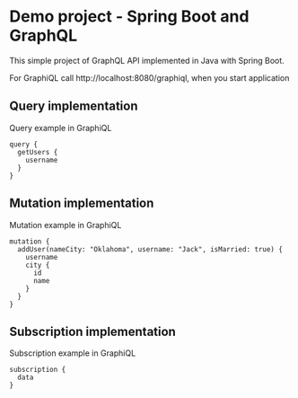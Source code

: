# Demo project - Spring Boot and GraphQL

This simple project of GraphQL API implemented in Java with Spring Boot.

For GraphiQL call http://localhost:8080/graphiql, when you start application


## Query implementation

Query example in GraphiQL 
```
query {
  getUsers {
    username
  }
}
```

## Mutation implementation

Mutation example in GraphiQL
```
mutation {
  addUser(nameCity: "Oklahoma", username: "Jack", isMarried: true) {
    username
    city {
      id
      name
    }
  }
}
```

## Subscription implementation

Subscription example in GraphiQL
```
subscription {
  data
}
```